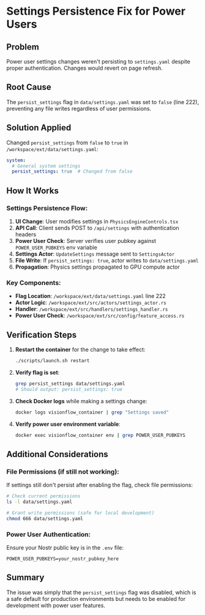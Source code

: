 # Settings Persistence Fix for Power Users

## Problem
Power user settings changes weren't persisting to `settings.yaml` despite proper authentication. Changes would revert on page refresh.

## Root Cause
The `persist_settings` flag in `data/settings.yaml` was set to `false` (line 222), preventing any file writes regardless of user permissions.

## Solution Applied
Changed `persist_settings` from `false` to `true` in `/workspace/ext/data/settings.yaml`:

```yaml
system:
  # General system settings
  persist_settings: true  # Changed from false
```

## How It Works

### Settings Persistence Flow:
1. **UI Change**: User modifies settings in `PhysicsEngineControls.tsx`
2. **API Call**: Client sends POST to `/api/settings` with authentication headers
3. **Power User Check**: Server verifies user pubkey against `POWER_USER_PUBKEYS` env variable
4. **Settings Actor**: `UpdateSettings` message sent to `SettingsActor`
5. **File Write**: If `persist_settings: true`, actor writes to `data/settings.yaml`
6. **Propagation**: Physics settings propagated to GPU compute actor

### Key Components:
- **Flag Location**: `/workspace/ext/data/settings.yaml` line 222
- **Actor Logic**: `/workspace/ext/src/actors/settings_actor.rs`
- **Handler**: `/workspace/ext/src/handlers/settings_handler.rs`
- **Power User Check**: `/workspace/ext/src/config/feature_access.rs`

## Verification Steps

1. **Restart the container** for the change to take effect:
   ```bash
   ./scripts/launch.sh restart
   ```

2. **Verify flag is set**:
   ```bash
   grep persist_settings data/settings.yaml
   # Should output: persist_settings: true
   ```

3. **Check Docker logs** while making a settings change:
   ```bash
   docker logs visionflow_container | grep "Settings saved"
   ```

4. **Verify power user environment variable**:
   ```bash
   docker exec visionflow_container env | grep POWER_USER_PUBKEYS
   ```

## Additional Considerations

### File Permissions (if still not working):
If settings still don't persist after enabling the flag, check file permissions:
```bash
# Check current permissions
ls -l data/settings.yaml

# Grant write permissions (safe for local development)
chmod 666 data/settings.yaml
```

### Power User Authentication:
Ensure your Nostr public key is in the `.env` file:
```env
POWER_USER_PUBKEYS=your_nostr_pubkey_here
```

## Summary
The issue was simply that the `persist_settings` flag was disabled, which is a safe default for production environments but needs to be enabled for development with power user features.